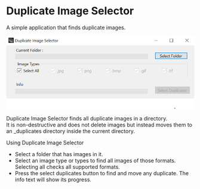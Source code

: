 # Duplicate Image Selector
A simple application that finds duplicate images.

![Screenshot](dup-img-sel-ss.png)

Duplicate Image Selector finds all duplicate images in a directory.</br>
It is non-destructive and does not delete images but instead moves them to an _duplicates directory inside the current directory.</br>

Using Duplicate Image Selector</br>
* Select a folder that has images in it.</br>
* Select an image type or types to find all images of those formats. Selecting all checks all supported formats.</br>
* Press the select duplicates button to find and move any duplicate. The info text will show its progress.</br>
